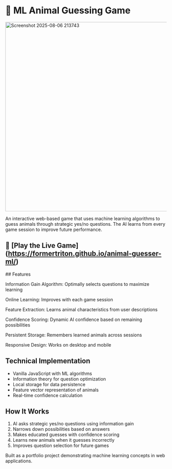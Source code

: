 # 🦁 ML Animal Guessing Game

<img width="628" height="589" alt="Screenshot 2025-08-06 213743" src="https://github.com/user-attachments/assets/de385f12-8943-48a1-a86f-be0daaab166a" />

An interactive web-based game that uses machine learning algorithms to guess animals through strategic yes/no questions. The AI learns from every game session to improve future performance.

## 🚀 \[Play the Live Game](https://formertriton.github.io/animal-guesser-ml/)

\## Features



Information Gain Algorithm: Optimally selects questions to maximize learning

Online Learning: Improves with each game session

Feature Extraction: Learns animal characteristics from user descriptions

Confidence Scoring: Dynamic AI confidence based on remaining possibilities

Persistent Storage: Remembers learned animals across sessions

Responsive Design: Works on desktop and mobile


## Technical Implementation

- Vanilla JavaScript with ML algorithms
- Information theory for question optimization
- Local storage for data persistence
- Feature vector representation of animals
- Real-time confidence calculation


## How It Works

1. AI asks strategic yes/no questions using information gain
2. Narrows down possibilities based on answers
3. Makes educated guesses with confidence scoring
4. Learns new animals when it guesses incorrectly
5. Improves question selection for future games


Built as a portfolio project demonstrating machine learning concepts in web applications.

